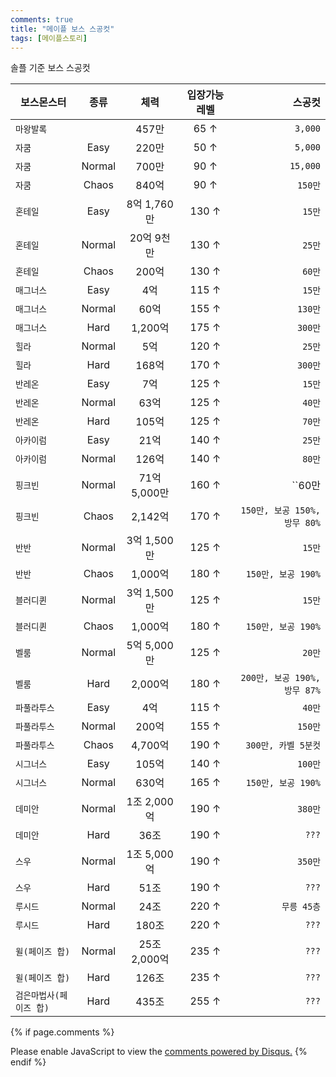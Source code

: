 ```yaml
---
comments: true
title: "메이플 보스 스공컷"
tags: [메이플스토리]
---
```


솔플 기준 보스 스공컷  

|보스몬스터|종류|체력|입장가능 레벨|스공컷|
|---|:---:|:---:|:---:|---:|
|`마왕발록`|  |457만|65 ↑|`3,000`|
|`자쿰`|Easy|220만|50 ↑|`5,000`|
|`자쿰`|Normal|700만|90 ↑|`15,000`|
|`자쿰`|Chaos|840억|90 ↑|`150만`|
|`혼테일`|Easy|8억 1,760만|130 ↑|`15만`|
|`혼테일`|Normal|20억 9천만|130 ↑|`25만`|
|`혼테일`|Chaos|200억|130 ↑|`60만`|
|`매그너스`|Easy|4억|115 ↑|`15만`|
|`매그너스`|Normal|60억|155 ↑|`130만`|
|`매그너스`|Hard|1,200억|175 ↑|`300만`|
|`힐라`|Normal|5억|120 ↑|`25만`|
|`힐라`|Hard|168억|170 ↑|`300만`|
|`반레온`|Easy|7억|125 ↑|`15만`|
|`반레온`|Normal|63억|125 ↑|`40만`|
|`반레온`|Hard|105억|125 ↑|`70만`|
|`아카이럼`|Easy|21억|140 ↑|`25만`|
|`아카이럼`|Normal|126억|140 ↑|`80만`|
|`핑크빈`|Normal|71억 5,000만|160 ↑|``60만|
|`핑크빈`|Chaos|2,142억|170 ↑|`150만, 보공 150%, 방무 80%`|
|`반반`|Normal|3억 1,500만|125 ↑|`15만`|
|`반반`|Chaos|1,000억|180 ↑|`150만, 보공 190%`|
|`블러디퀸`|Normal|3억 1,500만|125 ↑|`15만`|
|`블러디퀸`|Chaos|1,000억|180 ↑|`150만, 보공 190%`|
|`벨룸`|Normal|5억 5,000만|125 ↑|`20만`|
|`벨룸`|Hard|2,000억|180 ↑|`200만, 보공 190%, 방무 87%`|
|`파풀라투스`|Easy|4억|115 ↑|`40만`|
|`파풀라투스`|Normal|200억|155 ↑|`150만`|
|`파풀라투스`|Chaos|4,700억|190 ↑|`300만, 카벨 5분컷`|
|`시그너스`|Easy|105억|140 ↑|`100만`|
|`시그너스`|Normal|630억|165 ↑|`150만, 보공 190%`|
|`데미안`|Normal|1조 2,000억|190 ↑|`380만`|
|`데미안`|Hard|36조|190 ↑|`???`|
|`스우`|Normal|1조 5,000억|190 ↑|`350만`|
|`스우`|Hard|51조|190 ↑|`???`|
|`루시드`|Normal|24조|220 ↑|`무릉 45층`|
|`루시드`|Hard|180조|220 ↑|`???`|
|`윌(페이즈 합)`|Normal|25조 2,000억|235 ↑|`???`|
|`윌(페이즈 합)`|Hard|126조|235 ↑|`???`|
|`검은마법사(페이즈 합)`|Hard|435조|255 ↑|`???`|

{% if page.comments %}
<div id="disqus_thread"></div>
<script>

/**
*  RECOMMENDED CONFIGURATION VARIABLES: EDIT AND UNCOMMENT THE SECTION BELOW TO INSERT DYNAMIC VALUES FROM YOUR PLATFORM OR CMS.
*  LEARN WHY DEFINING THESE VARIABLES IS IMPORTANT: https://disqus.com/admin/universalcode/#configuration-variables*/
/*
var disqus_config = function () {
this.page.url = PAGE_URL;  // Replace PAGE_URL with your page's canonical URL variable
this.page.identifier = PAGE_IDENTIFIER; // Replace PAGE_IDENTIFIER with your page's unique identifier variable
};
*/
(function() { // DON'T EDIT BELOW THIS LINE
var d = document, s = d.createElement('script');
s.src = 'https://dndl93.disqus.com/embed.js';
s.setAttribute('data-timestamp', +new Date());
(d.head || d.body).appendChild(s);
})();
</script>
<noscript>Please enable JavaScript to view the <a href="https://disqus.com/?ref_noscript">comments powered by Disqus.</a></noscript>
{% endif %}